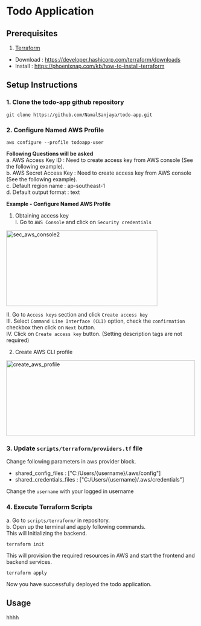 # Todo Application
## Prerequisites
1.  [Terraform](https://www.terraform.io/)
* Download : https://developer.hashicorp.com/terraform/downloads
* Install  : https://phoenixnap.com/kb/how-to-install-terraform

## Setup Instructions
### 1. Clone the todo-app github repository
```
git clone https://github.com/NamalSanjaya/todo-app.git
```
### 2. Configure Named AWS Profile
```
aws configure --profile todoapp-user
```
**Following Questions will be asked**  
 a. AWS Access Key ID : Need to create access key from AWS console (See the following example).  
 b. AWS Secret Access Key :  Need to create access key from AWS console (See the following example).  
 c. Default region name : ap-southeast-1  
 d. Default output format : text  
  
**Example - Configure Named AWS Profile**  
1. Obtaining access key   
I. Go to `AWS Console` and click on `Security credentials`
<img src="https://github.com/NamalSanjaya/todo-app/assets/68647363/4ed28382-ed6e-4174-a037-36dee51eb22b" alt="sec_aws_console2" width="400" height="200">


  II. Go to `Access keys` section and click `Create access key`  
  III. Select `Command Line Interface (CLI)` option, check the `confirmation` checkbox then click on `Next` button.    
  IV. Click on `Create access key` button. (Setting description tags are not required)  


2. Create AWS CLI profile
<img src="https://github.com/NamalSanjaya/todo-app/assets/68647363/038ffc93-2b65-4347-a9eb-63b0d5c9fe21" alt="create_aws_profile" width="500" height="200">

### 3. Update `scripts/terraform/providers.tf` file  
Change following parameters in aws provider block.  
* shared_config_files : ["C:/Users/{username}/.aws/config"]
* shared_credentials_files : ["C:/Users/{username}/.aws/credentials"]

Change the `username` with your logged in username

### 4. Execute Terraform Scripts
a. Go to `scripts/terraform/` in repository.  
b. Open up the terminal and apply following commands.  
 This will Initializing the backend.   
```
terraform init
```
This will provision the required resources in AWS and start the frontend and backend services.    
```
terraform apply
```

Now you have successfully deployed the todo application.  

## Usage  
hhhh




  







